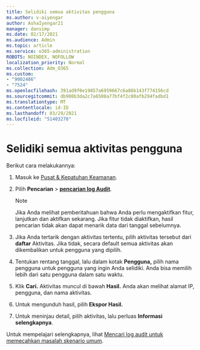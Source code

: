 ```yaml
---
title: Selidiki semua aktivitas pengguna
ms.author: v-aiyengar
author: AshaIyengar21
manager: dansimp
ms.date: 02/17/2021
ms.audience: Admin
ms.topic: article
ms.service: o365-administration
ROBOTS: NOINDEX, NOFOLLOW
localization_priority: Normal
ms.collection: Adm_O365
ms.custom:
- "9002486"
- "7524"
ms.openlocfilehash: 391ad9f0e19857a6959667c6a86b143f774156cd
ms.sourcegitcommit: db908b3da2c7a6508a77bf4f2c80afb294fadbd1
ms.translationtype: MT
ms.contentlocale: id-ID
ms.lasthandoff: 03/29/2021
ms.locfileid: "51403278"
---
```

# <a name="investigate-all-the-users-activities"></a>Selidiki semua aktivitas pengguna

Berikut cara melakukannya:

1. Masuk ke [Pusat & Kepatuhan Keamanan](https://go.microsoft.com/fwlink/p/?linkid=2077143).
1. Pilih **Pencarian**  >  **[pencarian log Audit](https://go.microsoft.com/fwlink/?linkid=2103759)**.
    > [!NOTE]
    > Jika Anda melihat pemberitahuan bahwa Anda perlu mengaktifkan fitur, lanjutkan dan aktifkan sekarang. Jika fitur tidak diaktifkan, hasil pencarian tidak akan dapat menarik data dari tanggal sebelumnya.

1. Jika Anda tertarik dengan aktivitas tertentu, pilih aktivitas tersebut dari **daftar** Aktivitas. Jika tidak, secara default semua aktivitas akan dikembalikan untuk pengguna yang dipilih.
1. Tentukan rentang tanggal, lalu dalam kotak **Pengguna,** pilih nama pengguna untuk pengguna yang ingin Anda selidiki. Anda bisa memilih lebih dari satu pengguna dalam satu waktu.
1. Klik **Cari.** Aktivitas muncul di bawah **Hasil.** Anda akan melihat alamat IP, pengguna, dan nama aktivitas.
1. Untuk mengunduh hasil, pilih **Ekspor Hasil.**
1. Untuk meninjau detail, pilih aktivitas, lalu perluas **Informasi selengkapnya**.

Untuk mempelajari selengkapnya, lihat [Mencari log audit untuk memecahkan masalah skenario umum](https://go.microsoft.com/fwlink/?linkid=2103944).
